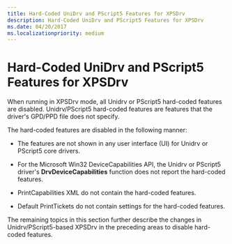```yaml
---
title: Hard-Coded UniDrv and PScript5 Features for XPSDrv
description: Hard-Coded UniDrv and PScript5 Features for XPSDrv
ms.date: 04/20/2017
ms.localizationpriority: medium
---
```


# Hard-Coded UniDrv and PScript5 Features for XPSDrv


When running in XPSDrv mode, all Unidrv or PScript5 hard-coded features are disabled. Unidrv/PScript5 hard-coded features are features that the driver's GPD/PPD file does not specify.

The hard-coded features are disabled in the following manner:

-   The features are not shown in any user interface (UI) for Unidrv or PScript5 core drivers.

-   For the Microsoft Win32 DeviceCapabilities API, the Unidrv or PScript5 driver's **DrvDeviceCapabilities** function does not report the hard-coded features.

-   PrintCapabilities XML do not contain the hard-coded features.

-   Default PrintTickets do not contain settings for the hard-coded features.

The remaining topics in this section further describe the changes in Unidrv/PScript5-based XPSDrv in the preceding areas to disable hard-coded features.

 

 




